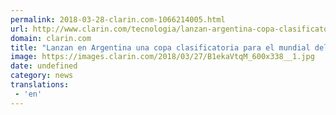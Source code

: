 ```yaml
---
permalink: 2018-03-28-clarin.com-1066214005.html
url: http://www.clarin.com/tecnologia/lanzan-argentina-copa-clasificatoria-mundial-videojuego-fifa-18_0_SkJMapw9G.html
domain: clarin.com
title: "Lanzan en Argentina una copa clasificatoria para el mundial del videojuego FIFA 18"
image: https://images.clarin.com/2018/03/27/B1ekaVtqM_600x338__1.jpg
date: undefined
category: news
translations: 
 - 'en'
---
```


